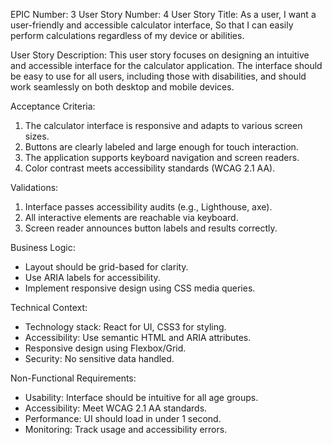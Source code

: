 EPIC Number: 3
User Story Number: 4
User Story Title: As a user, I want a user-friendly and accessible calculator interface, So that I can easily perform calculations regardless of my device or abilities.

User Story Description: This user story focuses on designing an intuitive and accessible interface for the calculator application. The interface should be easy to use for all users, including those with disabilities, and should work seamlessly on both desktop and mobile devices.

Acceptance Criteria:
1. The calculator interface is responsive and adapts to various screen sizes.
2. Buttons are clearly labeled and large enough for touch interaction.
3. The application supports keyboard navigation and screen readers.
4. Color contrast meets accessibility standards (WCAG 2.1 AA).

Validations:
1. Interface passes accessibility audits (e.g., Lighthouse, axe).
2. All interactive elements are reachable via keyboard.
3. Screen reader announces button labels and results correctly.

Business Logic:
- Layout should be grid-based for clarity.
- Use ARIA labels for accessibility.
- Implement responsive design using CSS media queries.

Technical Context:
- Technology stack: React for UI, CSS3 for styling.
- Accessibility: Use semantic HTML and ARIA attributes.
- Responsive design using Flexbox/Grid.
- Security: No sensitive data handled.

Non-Functional Requirements:
- Usability: Interface should be intuitive for all age groups.
- Accessibility: Meet WCAG 2.1 AA standards.
- Performance: UI should load in under 1 second.
- Monitoring: Track usage and accessibility errors.
